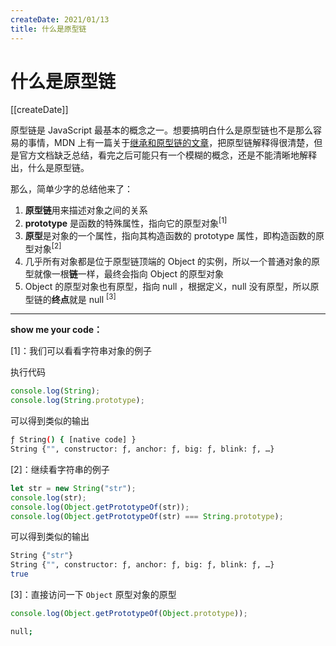 ```yaml
---
createDate: 2021/01/13
title: 什么是原型链
---
```


# 什么是原型链

[[createDate]]

原型链是 JavaScript 最基本的概念之一。想要搞明白什么是原型链也不是那么容易的事情，MDN 上有一篇关于[继承和原型链的文章](https://developer.mozilla.org/en-US/docs/Web/JavaScript/Inheritance_and_the_prototype_chain)，把原型链解释得很清楚，但是官方文档缺乏总结，看完之后可能只有一个模糊的概念，还是不能清晰地解释出，什么是原型链。

那么，简单少字的总结他来了：

1. **原型链**用来描述对象之间的关系
2. **prototype** 是函数的特殊属性，指向它的原型对象<sup>\[1\]</sup>
3. **原型**是对象的一个属性，指向其构造函数的 prototype 属性，即构造函数的原型对象<sup>\[2\]</sup>
4. 几乎所有对象都是位于原型链顶端的 Object 的实例，所以一个普通对象的原型就像一根**链**一样，最终会指向 Object 的原型对象
5. Object 的原型对象也有原型，指向 null ，根据定义，null 没有原型，所以原型链的**终点**就是 null <sup>\[3\]</sup>

---

**show me your code：**

\[1\]：我们可以看看字符串对象的例子

执行代码

```javascript
console.log(String);
console.log(String.prototype);
```

可以得到类似的输出

```bash
ƒ String() { [native code] }
String {"", constructor: ƒ, anchor: ƒ, big: ƒ, blink: ƒ, …}
```

\[2\]：继续看字符串的例子

```javascript
let str = new String("str");
console.log(str);
console.log(Object.getPrototypeOf(str));
console.log(Object.getPrototypeOf(str) === String.prototype);
```

可以得到类似的输出

```bash
String {"str"}
String {"", constructor: ƒ, anchor: ƒ, big: ƒ, blink: ƒ, …}
true
```

\[3\]：直接访问一下 `Object` 原型对象的原型

```javascript
console.log(Object.getPrototypeOf(Object.prototype));
```

```bash
null;
```
